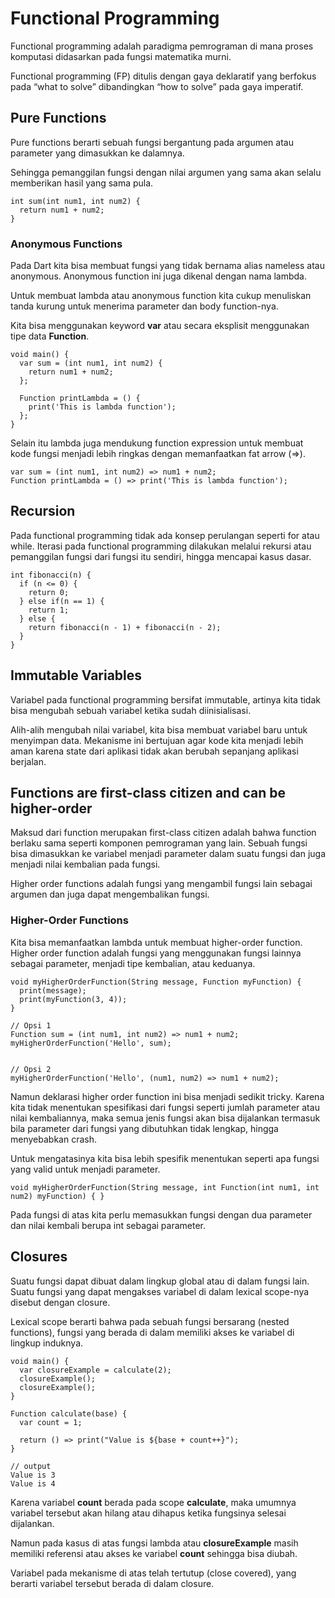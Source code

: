 # Functional Programming

Functional programming adalah paradigma pemrograman di mana proses komputasi didasarkan pada fungsi matematika murni.

Functional programming (FP) ditulis dengan gaya deklaratif yang berfokus pada “what to solve” dibandingkan “how to solve” pada gaya imperatif.

## Pure Functions

Pure functions berarti sebuah fungsi bergantung pada argumen atau parameter yang dimasukkan ke dalamnya.

Sehingga pemanggilan fungsi dengan nilai argumen yang sama akan selalu memberikan hasil yang sama pula.

~~~
int sum(int num1, int num2) {
  return num1 + num2;
}
~~~

### Anonymous Functions

Pada Dart kita bisa membuat fungsi yang tidak bernama alias nameless atau anonymous. Anonymous function ini juga dikenal dengan nama lambda.

Untuk membuat lambda atau anonymous function kita cukup menuliskan tanda kurung untuk menerima parameter dan body function-nya.

Kita bisa menggunakan keyword **var** atau secara eksplisit menggunakan tipe data **Function**.

~~~
void main() {
  var sum = (int num1, int num2) {
    return num1 + num2;
  };
 
  Function printLambda = () {
    print('This is lambda function');
  };
}
~~~

Selain itu lambda juga mendukung function expression untuk membuat kode fungsi menjadi lebih ringkas dengan memanfaatkan fat arrow (=>).

~~~
var sum = (int num1, int num2) => num1 + num2;
Function printLambda = () => print('This is lambda function');
~~~

## Recursion

Pada functional programming tidak ada konsep perulangan seperti for atau while. Iterasi pada functional programming dilakukan melalui rekursi atau pemanggilan fungsi dari fungsi itu sendiri, hingga mencapai kasus dasar.

~~~
int fibonacci(n) {
  if (n <= 0) {
    return 0;
  } else if(n == 1) {
    return 1;
  } else {
    return fibonacci(n - 1) + fibonacci(n - 2);
  }
}
~~~

## Immutable Variables

Variabel pada functional programming bersifat immutable, artinya kita tidak bisa mengubah sebuah variabel ketika sudah diinisialisasi.

Alih-alih mengubah nilai variabel, kita bisa membuat variabel baru untuk menyimpan data. Mekanisme ini bertujuan agar kode kita menjadi lebih aman karena state dari aplikasi tidak akan berubah sepanjang aplikasi berjalan.

## Functions are first-class citizen and can be higher-order

Maksud dari function merupakan first-class citizen adalah bahwa function berlaku sama seperti komponen pemrograman yang lain. Sebuah fungsi bisa dimasukkan ke variabel menjadi parameter dalam suatu fungsi dan juga menjadi nilai kembalian pada fungsi.

Higher order functions adalah fungsi yang mengambil fungsi lain sebagai argumen dan juga dapat mengembalikan fungsi.

### Higher-Order Functions

Kita bisa memanfaatkan lambda untuk membuat higher-order function. Higher order function adalah fungsi yang menggunakan fungsi lainnya sebagai parameter, menjadi tipe kembalian, atau keduanya.

~~~
void myHigherOrderFunction(String message, Function myFunction) {
  print(message);
  print(myFunction(3, 4));
}

// Opsi 1
Function sum = (int num1, int num2) => num1 + num2;
myHigherOrderFunction('Hello', sum);
 
 
// Opsi 2
myHigherOrderFunction('Hello', (num1, num2) => num1 + num2);
~~~

Namun deklarasi higher order function ini bisa menjadi sedikit tricky. Karena kita tidak menentukan spesifikasi dari fungsi seperti jumlah parameter atau nilai kembaliannya, maka semua jenis fungsi akan bisa dijalankan termasuk bila parameter dari fungsi yang dibutuhkan tidak lengkap, hingga menyebabkan crash.

Untuk mengatasinya kita bisa lebih spesifik menentukan seperti apa fungsi yang valid untuk menjadi parameter.

~~~
void myHigherOrderFunction(String message, int Function(int num1, int num2) myFunction) { }
~~~

Pada fungsi di atas kita perlu memasukkan fungsi dengan dua parameter dan nilai kembali berupa int sebagai parameter.

## Closures

Suatu fungsi dapat dibuat dalam lingkup global atau di dalam fungsi lain. Suatu fungsi yang dapat mengakses variabel di dalam lexical scope-nya disebut dengan closure.

Lexical scope berarti bahwa pada sebuah fungsi bersarang (nested functions), fungsi yang berada di dalam memiliki akses ke variabel di lingkup induknya.

~~~
void main() {
  var closureExample = calculate(2);
  closureExample();
  closureExample();
}
 
Function calculate(base) {
  var count = 1;
 
  return () => print("Value is ${base + count++}");
}

// output
Value is 3
Value is 4
~~~

Karena variabel **count** berada pada scope **calculate**, maka umumnya variabel tersebut akan hilang atau dihapus ketika fungsinya selesai dijalankan. 

Namun pada kasus di atas fungsi lambda atau **closureExample** masih memiliki referensi atau akses ke variabel **count** sehingga bisa diubah.

Variabel pada mekanisme di atas telah tertutup (close covered), yang berarti variabel tersebut berada di dalam closure.